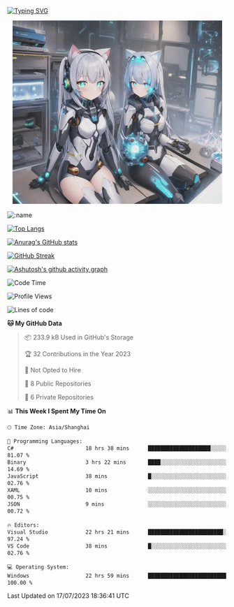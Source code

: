[![Typing SVG](https://readme-typing-svg.demolab.com?font=Fira+Code&pause=1000&color=F78FDE&width=435&lines=%E6%AC%A2%E8%BF%8E%E5%A4%A7%E4%BD%AC%E6%9D%A5%E8%AE%BF0v0)](https://git.io/typing-svg)


<p align="center">
  <a href="https://github.com/qq583044063qq"><img src="banner.png" alt="qq583044063qq Banner"></a>
</p>



![:name](https://count.getloli.com/get/@hk416?theme=rule34)

[![Top Langs](https://github-readme-stats.vercel.app/api/top-langs/?username=qq583044063qq&locale=cn&hide=javascript,html,css&theme=tokyonight)](https://github.com/anuraghazra/github-readme-stats)

[![Anurag's GitHub stats](https://github-readme-stats.vercel.app/api?username=qq583044063qq&count_private=true&show_icons=true&locale=cn&theme=tokyonight)](https://github.com/anuraghazra/github-readme-stats)

[![GitHub Streak](https://streak-stats.demolab.com/?user=qq583044063qq&locale=zh_Hans&theme=tokyonight)](https://git.io/streak-stats)

[![Ashutosh's github activity graph](https://github-readme-activity-graph.vercel.app/graph?username=qq583044063qq&theme=tokyo-night)](https://github.com/ashutosh00710/github-readme-activity-graph)

<!--START_SECTION:waka-->
![Code Time](http://img.shields.io/badge/Code%20Time-102%20hrs%2025%20mins-blue)

![Profile Views](http://img.shields.io/badge/Profile%20Views-0-blue)

![Lines of code](https://img.shields.io/badge/From%20Hello%20World%20I%27ve%20Written-904.7%20thousand%20lines%20of%20code-blue)

**🐱 My GitHub Data** 

> 📦 233.9 kB Used in GitHub's Storage 
 > 
> 🏆 32 Contributions in the Year 2023
 > 
> 🚫 Not Opted to Hire
 > 
> 📜 8 Public Repositories 
 > 
> 🔑 6 Private Repositories 
 > 
📊 **This Week I Spent My Time On** 

```text
🕑︎ Time Zone: Asia/Shanghai

💬 Programming Languages: 
C#                       18 hrs 38 mins      ████████████████████░░░░░   81.07 % 
Binary                   3 hrs 22 mins       ████░░░░░░░░░░░░░░░░░░░░░   14.69 % 
JavaScript               38 mins             █░░░░░░░░░░░░░░░░░░░░░░░░   02.76 % 
XAML                     10 mins             ░░░░░░░░░░░░░░░░░░░░░░░░░   00.75 % 
JSON                     9 mins              ░░░░░░░░░░░░░░░░░░░░░░░░░   00.72 % 

🔥 Editors: 
Visual Studio            22 hrs 21 mins      ████████████████████████░   97.24 % 
VS Code                  38 mins             █░░░░░░░░░░░░░░░░░░░░░░░░   02.76 % 

💻 Operating System: 
Windows                  22 hrs 59 mins      █████████████████████████   100.00 % 
```


 Last Updated on 17/07/2023 18:36:41 UTC
<!--END_SECTION:waka-->
